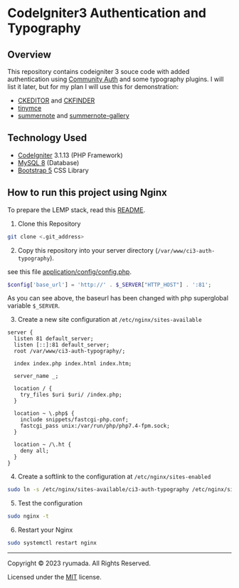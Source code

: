 # CodeIgniter3 Authentication and Typography
## Overview
This repository contains codeigniter 3 souce code with added authentication using [Community Auth](https://community-auth.com/) and some typography plugins. I will list it later, but for my plan I will use this for demonstration:
- [CKEDITOR](https://ckeditor.com/) and [CKFINDER]()
- [tinymce](https://www.tiny.cloud/)
- [summernote](https://summernote.org/) and [summernote-gallery](https://github.com/eissasoubhi/summernote-gallery)

## Technology Used
- [CodeIgniter](https://github.com/bcit-ci/CodeIgniter) 3.1.13 (PHP Framework)
- [MySQL 8](https://www.mysql.com/) (Database)
- [Bootstrap 5](https://getbootstrap.com/docs/5.3/examples/) CSS Library

## How to run this project using Nginx
To prepare the LEMP stack, read this [README](https://github.com/ryumada/centratama-hcportal-new/blob/master/README-persiapan-lemp-stack-linux-nginx-engine-x-mysql-php.md).

1. Clone this Repository
```bash
git clone <.git_address>
```

2. Copy this repository into your server directory (`/var/www/ci3-auth-typography`).

see this file [application/config/config.php](application/config/config.php).

```php
$config['base_url'] = 'http://' . $_SERVER["HTTP_HOST"] . ':81';
```

As you can see above, the baseurl has been changed with php superglobal variable `$_SERVER`.


3. Create a new site configuration at `/etc/nginx/sites-available`
```nginx
server {
  listen 81 default_server;
  listen [::]:81 default_server;
  root /var/www/ci3-auth-typography/;

  index index.php index.html index.htm;

  server_name _;

  location / {
    try_files $uri $uri/ /index.php;
  }

  location ~ \.php$ {
    include snippets/fastcgi-php.conf;
    fastcgi_pass unix:/var/run/php/php7.4-fpm.sock;
  }

  location ~ /\.ht {
    deny all;
  }
}
```

4. Create a softlink to the configuration at `/etc/nginx/sites-enabled`
```bash
sudo ln -s /etc/nginx/sites-available/ci3-auth-typography /etc/nginx/sites-enabled/ci3-auth-typography
```

5. Test the configuration
```bash
sudo nginx -t
```

6. Restart your Nginx
```bash
sudo systemctl restart nginx
```

---

Copyright © 2023 ryumada. All Rights Reserved.

Licensed under the [MIT](LICENSE) license.
